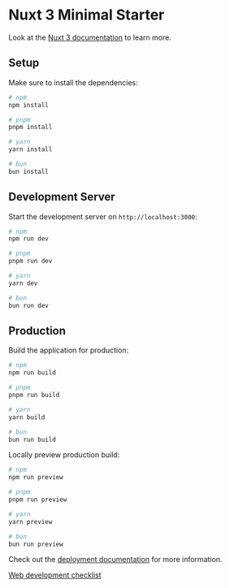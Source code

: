# Nuxt 3 Minimal Starter

Look at the
[Nuxt 3 documentation](https://nuxt.com/docs/getting-started/introduction) to
learn more.

## Setup

Make sure to install the dependencies:

```bash
# npm
npm install

# pnpm
pnpm install

# yarn
yarn install

# bun
bun install
```

## Development Server

Start the development server on `http://localhost:3000`:

```bash
# npm
npm run dev

# pnpm
pnpm run dev

# yarn
yarn dev

# bun
bun run dev
```

## Production

Build the application for production:

```bash
# npm
npm run build

# pnpm
pnpm run build

# yarn
yarn build

# bun
bun run build
```

Locally preview production build:

```bash
# npm
npm run preview

# pnpm
pnpm run preview

# yarn
yarn preview

# bun
bun run preview
```

Check out the
[deployment documentation](https://nuxt.com/docs/getting-started/deployment) for
more information.

[Web development checklist](https://www.notion.so/Web-development-checklist-15a108e532e18014b82bcb5d58c15b09)  